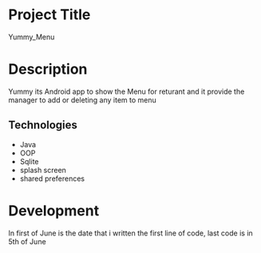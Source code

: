 # Project Title 
  Yummy_Menu
# Description 
  Yummy its Android app to show the Menu for returant and it provide the manager to add or deleting any item to menu
  ## Technologies
  - Java
  - OOP
  - Sqlite
  - splash screen
  - shared preferences
  # Development
   In first of June is the date that i written the first line of code, last code is in 5th of June
  
